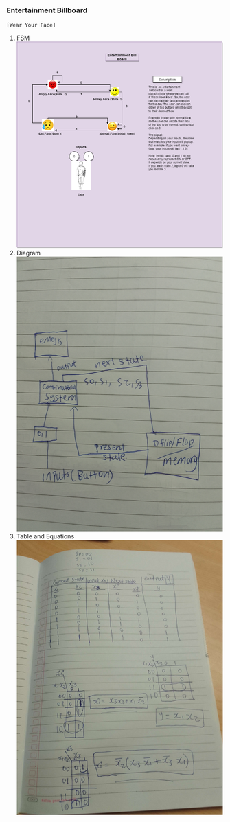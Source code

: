 ### Entertainment Billboard
    [Wear Your Face]

1. FSM 
   ![Alt text](entertainment_board.png)
2. Diagram 
   ![Alt text](diagr.jpg)
3. Table and Equations
    ![Alt text](table.jpg)
